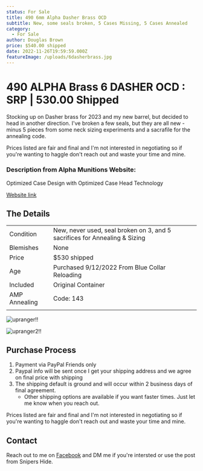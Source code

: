 ```yaml
---
status: For Sale
title: 490 6mm Alpha Dasher Brass OCD
subtitle: New, some seals broken, 5 Cases Missing, 5 Cases Annealed
category:
  - For Sale
author: Douglas Brown
price: $540.00 shipped
date: 2022-11-26T19:59:59.000Z
featureImage: /uploads/6dasherbrass.jpg
---
```

# 490 ALPHA Brass 6 DASHER OCD : SRP | 530.00 Shipped

Stocking up on Dasher brass for 2023 and my new barrel, but decided to head in another direction. I've broken a few seals, but they are all new - minus 5 pieces from some neck sizing experiments and a sacrafile for the annealing code.  

Prices listed are fair and final and I'm not interested in negotiating so if you're wanting to haggle don't reach out and waste your time and mine. 

### Description from Alpha Munitions Website:
Optimized Case Design with Optimized Case Head Technology

[Website link](https://alphamunitions.com/product/6mm-dasher/)

## The Details
|                   |                                                      |
| ------------------| ---------------------------------------------------- |
| Condition         | New, never used, seal broken on 3, and 5 sacrifices for Annealing & Sizing |
| Blemishes         | None                                        |
| Price             | $530 shipped                                    |
| Age               | Purchased 9/12/2022  From Blue Collar Reloading      |
| Included          | Original Container                    |
| AMP Annealing     | Code: 143                          |
|                   |                                                      |

![upranger!!](/uploads/6mmDASHERAlpha.jpg)

![upranger2!!](/uploads/alphaDproduct1.jpg)

## Purchase Process

1. Payment via PayPal Friends only
2. Paypal info will be sent once I get your shipping address and we agree on final price with shipping
3. The shipping default is ground and will occur within 2 business days of final agreement. 
    - Other shipping options are available if you want faster times. Just let me know when you reach out. 

Prices listed are fair and final and I'm not interested in negotiating so if you're wanting to haggle don't reach out and waste your time and mine. 

## Contact
Reach out to me on [Facebook](https://www.facebook.com/douglasbrownca) and DM me if you're intersted or use the post from Snipers Hide.